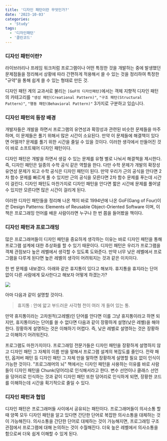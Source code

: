 ```yaml
---
title: '디자인 패턴이란 무엇인가?'
date: '2023-10-03'
categories:
  - 'Study'
tags:
  - '디자인패턴'
  - '클린코드'
---
```


### 디자인 패턴이란?

라이브러리나 프레임 워크처럼 프로그램이나 어떤 특정한 것을 개발하는 중에 발생했던 문제점들을 정리해서 상황에 따라 간편하게 적용해서 쓸 수 있는 것을 정리하여 특정한 "규약"을 통해 쉽게 쓸 수 있는 형태로 만든 것.

디자인 패턴 계의 교과서로 불리는 `[GoF의 디자인패턴]`에서는 객체 지향적 디자인 패턴의 카테고리를 `"생성 패턴(Creational Pattern)"`, `"구조 패턴(Structural Pattern)"`, `"행동 패턴(Behavioral Pattern)"` 3가지로 구분하고 있습니다.

### 디자인 패턴의 등장 배경

개발자들은 개발을 하면서 프로그램의 유연성과 확장성과 관련된 비슷한 문제들을 마주하며, 이 문제들은 풀기 위해서 많은 시간이 소요된다. 만약 이 문제들에 해결책이 있다면 어떨까? 문제를 풀기 위한 시간을 줄일 수 있을 것이다. 이러한 생각에서 만들어진 것이 바로 소프트웨어 디자인 패턴이다.

디자인 패턴은 개발을 하면서 생길 수 있는 문제를 유형 별로 나눠서 해결책을 제시한다. 즉, 디자인 패턴은 일종의 수학 공식 같은 역할을 한다. 다만 수학 문제가 개발의 확장성 유연성 문제가 되고 수학 공식은 디자인 패턴이 된다. 만약 우리가 근의 공식을 안다면 2차 함수 문제를 빠르게 풀 수 있지만 근의 공식을 모른다면 2차 함수 문제를 푸는데 시간이 걸린다. 디자인 패턴도 마찬가지로 디자인 패턴을 안다면 짧은 시간에 문제를 풀어낼 수 있지만 모른다면 많은 시간이 걸리게 된다.

이러한 디자인 패턴들을 정리해 나온 책이 바로 1994년에 나온 GoF(Gang of Four)이 쓴 Design Patterns: Elements of Reusable Object-Oriented Software 이며, 이 책은 프로그래밍 언어를 배운 사람이라면 누구나 한 번 쯤을 들어봤을 책이다.

### 디자인 패턴과 프로그래밍

많은 프로그래머들이 디자인 패턴을 중요하게 생각하는 이유는 바로 디자인 패턴을 통해 프로그램 설계에 대한 추상화를 할 수 있기 때문이다. 디자인 패턴은 우리가 프로그램을 객체 관점보다 높은 레벨에서 생각할 수 있도록 도와준다. 만약 너무 낮은 레벨에서 프로그램을 다루게 된다면 높은 레벨의 생각이 어려워지는 것과 같은 이치이다.

한 번 문제를 내보겠다. 아래와 같은 휴지통이 있다고 해보자. 휴지통을 휴지라는 단어 없이 다른 사람에게 묘사한다고 해보자 어떻게 하겠는가?

![](https://velog.velcdn.com/images/gusdh2/post/cfd2c3b1-c6c2-4388-8f80-16d85a498deb/image.png)

아마 다음과 같이 설명할 것이다.

> 휴지통 : 안에 얇고 부드러운 사각형 천이 여러 개 들어 있는 통.

만약 휴지통이라는 고차원적(고레벨)인 단어를 안다면 이를 그냥 휴지통이라고 하면 되지만, 휴지통이라는 단어를 쓸 수 없다면 다음과 같이 장황하게 설명(낮은 레벨)을 해야 한다. 장황하게 설명하는 것은 이해하기 어렵다. 즉, 낮은 레벨로 설명하는 것은 장황하고 이해하기 어려워진다.

프로그램도 마찬가지이다. 프로그래밍 전문가들은 디자인 패턴을 장황하게 설명하지 않고 디자인 패턴 그 자체의 이름 만을 말해서 프로그램 설계의 복잡도를 줄인다. 전략 패턴, 옵저버 패턴 등 디자인 패턴 그 자체 만을 말하면 장황하게 설명할 필요 없이 인식이 가능한 것이다. "프로그래머의 뇌" 책에서는 디자인 패턴을 사용하는 이유를 바로 사람들이 디자인 패턴을 Chunk(덩어리)로 인식해서라고 한다. 변수 선언이나 클래스 선언을 덩어리로 인식하는 것과 같이 디자인 패턴 또한 덩어리로 인식하게 되면, 장황한 코드를 이해하는데 시간을 획기적으로 줄일 수 있다.

### 디자인 패턴과 협업

디자인 패턴은 프로그래머들 사이에서 공유되는 패턴이다. 프로그래머들이 의사소통 할 때 양쪽 모두 디자인 패턴을 알고 있다면 간단한 단어로 복잡한 의사소통을 대체하는 것이 가능해진다. 의사소통을 간단한 단어로 대체하는 것이 가능해지면, 프로그래밍 구조 관점에서 프로그램에 대해 논의하는 것이 수월해진다. 더욱 높은 레벨에서 의사소통을 함으로써 더욱 쉽게 이해할 수 있게 된다.
